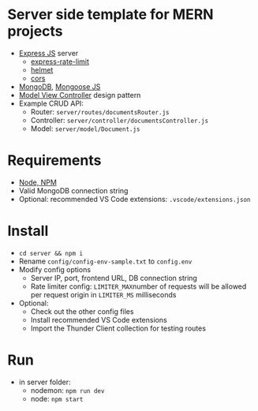 # Server side template for MERN projects

- [Express JS](https://expressjs.com/) server
  - [express-rate-limit](https://www.npmjs.com/package/express-rate-limit)
  - [helmet](https://www.npmjs.com/package/helmet)
  - [cors](https://www.npmjs.com/package/cors)
- [MongoDB](https://www.mongodb.com/), [Mongoose JS](https://mongoosejs.com/docs/guide.html)
- [Model View Controller](https://developer.mozilla.org/en-US/docs/Glossary/MVC) design pattern
- Example CRUD API:
  - Router: `server/routes/documentsRouter.js`
  - Controller: `server/controller/documentsController.js`
  - Model: `server/model/Document.js`

# Requirements

- [Node, NPM](https://nodejs.org/en)
- Valid MongoDB connection string
- Optional: recommended VS Code extensions: `.vscode/extensions.json`

# Install

- `cd server && npm i`
- Rename `config/config-env-sample.txt` to `config.env`
- Modify config options
  - Server IP, port, frontend URL, DB connection string
  - Rate limiter config: `LIMITER_MAX`number of requests will be allowed per request origin in `LIMITER_MS` milliseconds
- Optional:
  - Check out the other config files
  - Install recommended VS Code extensions
  - Import the Thunder Client collection for testing routes

# Run

- in server folder:
  - nodemon: `npm run dev`
  - node: `npm start`
